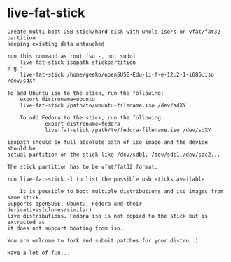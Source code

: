 live-fat-stick
==============
	Create multi boot USB stick/hard disk with whole iso/s on vfat/fat32 partition
	keeping existing data untouched.

	run this command as root (su -, not sudo)
		live-fat-stick isopath stickpartition
	e.g.: 
		live-fat-stick /home/geeko/openSUSE-Edu-li-f-e-12.2-1-i686.iso /dev/sdXY

	To add Ubuntu iso to the stick, run the following:
		export distroname=ubuntu
		live-fat-stick /path/to/ubuntu-filename.iso /dev/sdXY

        To add Fedora to the stick, run the following:
                export distroname=fedora
                live-fat-stick /path/to/fedora-filename.iso /dev/sdXY

	isopath should be full absolute path of iso image and the device should be 
	actual partition on the stick like /dev/sdb1, /dev/sdc1,/dev/sdc2...

	The stick partition has to be vfat/fat32 format.

	run live-fat-stick -l to list the possible usb sticks available.

        It is possible to boot multiple distributions and iso images from same stick.
	Supports openSUSE, Ubuntu, Fedora and their derivatives(clones/similar) 
	live distributions. Fedora iso is not copied to the stick but is extracted as 
	it does not support booting from iso.

	You are welcome to fork and submit patches for your distro :)

	Have a lot of fun...
